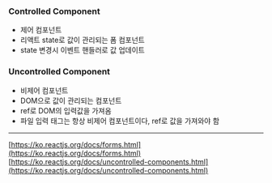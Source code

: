 ### Controlled Component

- 제어 컴포넌트
- 리액트 state로 값이 관리되는 폼 컴포넌트
- state 변경시 이벤트 핸들러로 값 업데이트

### Uncontrolled Component

- 비제어 컴포넌트
- DOM으로 값이 관리되는 컴포넌트
- ref로 DOM의 입력값을 가져옴
- 파일 입력 태그는 항상 비제어 컴포넌트이다, ref로 값을 가져와야 함

---

[https://ko.reactjs.org/docs/forms.html](https://ko.reactjs.org/docs/forms.html)  
[https://ko.reactjs.org/docs/uncontrolled-components.html](https://ko.reactjs.org/docs/uncontrolled-components.html)
